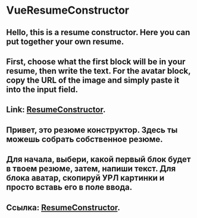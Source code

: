 # VueResumeConstructor

## Hello, this is a resume constructor. Here you can put together your own resume.
## First, choose what the first block will be in your resume, then write the text. **For the avatar block, copy the URL of the image and simply paste it into the input field.**
## Link: [ResumeConstructor](https://vue-homework-8-mark.web.app/).


## Привет, это резюме конструктор. Здесь ты можешь собрать собственное резюме.
## Для начала, выбери, какой первый блок будет в твоем резюме, затем, напиши текст. **Для блока аватар, скопируй УРЛ картинки и просто вставь его в поле ввода.**
## Ссылка: [ResumeConstructor](https://vue-homework-8-mark.web.app/).
